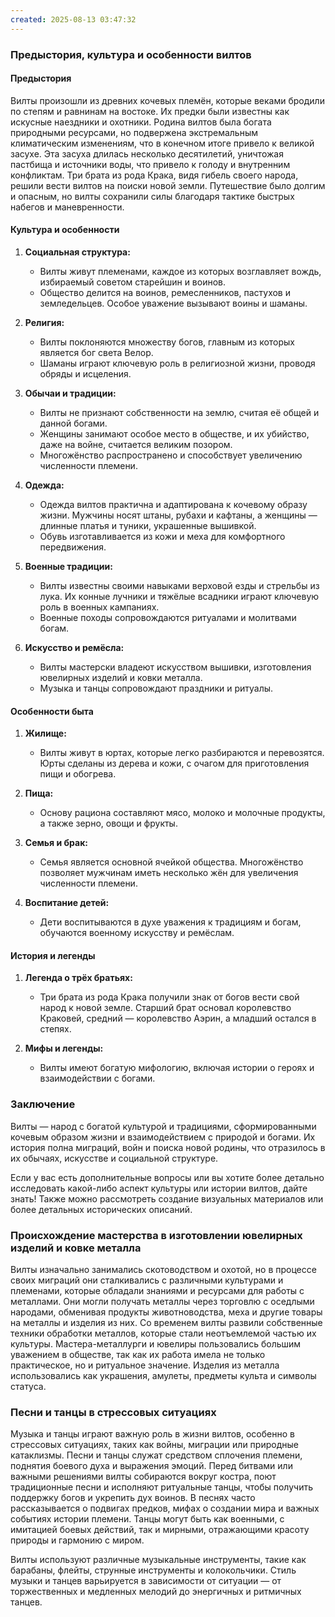 ```yaml
---
created: 2025-08-13 03:47:32
---
```


### Предыстория, культура и особенности вилтов

#### Предыстория

Вилты произошли из древних кочевых племён, которые веками бродили по степям и равнинам на востоке. Их предки были известны как искусные наездники и охотники. Родина вилтов была богата природными ресурсами, но подвержена экстремальным климатическим изменениям, что в конечном итоге привело к великой засухе. Эта засуха длилась несколько десятилетий, уничтожая пастбища и источники воды, что привело к голоду и внутренним конфликтам. Три брата из рода Крака, видя гибель своего народа, решили вести вилтов на поиски новой земли. Путешествие было долгим и опасным, но вилты сохранили силы благодаря тактике быстрых набегов и маневренности.

#### Культура и особенности

1. **Социальная структура:**
    
    - Вилты живут племенами, каждое из которых возглавляет вождь, избираемый советом старейшин и воинов.
    - Общество делится на воинов, ремесленников, пастухов и земледельцев. Особое уважение вызывают воины и шаманы.
2. **Религия:**
    
    - Вилты поклоняются множеству богов, главным из которых является бог света Велор.
    - Шаманы играют ключевую роль в религиозной жизни, проводя обряды и исцеления.
3. **Обычаи и традиции:**
    
    - Вилты не признают собственности на землю, считая её общей и данной богами.
    - Женщины занимают особое место в обществе, и их убийство, даже на войне, считается великим позором.
    - Многожёнство распространено и способствует увеличению численности племени.
4. **Одежда:**
    
    - Одежда вилтов практична и адаптирована к кочевому образу жизни. Мужчины носят штаны, рубахи и кафтаны, а женщины — длинные платья и туники, украшенные вышивкой.
    - Обувь изготавливается из кожи и меха для комфортного передвижения.
5. **Военные традиции:**
    
    - Вилты известны своими навыками верховой езды и стрельбы из лука. Их конные лучники и тяжёлые всадники играют ключевую роль в военных кампаниях.
    - Военные походы сопровождаются ритуалами и молитвами богам.
6. **Искусство и ремёсла:**
    
    - Вилты мастерски владеют искусством вышивки, изготовления ювелирных изделий и ковки металла.
    - Музыка и танцы сопровождают праздники и ритуалы.

#### Особенности быта

1. **Жилище:**
    
    - Вилты живут в юртах, которые легко разбираются и перевозятся. Юрты сделаны из дерева и кожи, с очагом для приготовления пищи и обогрева.
2. **Пища:**
    
    - Основу рациона составляют мясо, молоко и молочные продукты, а также зерно, овощи и фрукты.
3. **Семья и брак:**
    
    - Семья является основной ячейкой общества. Многожёнство позволяет мужчинам иметь несколько жён для увеличения численности племени.
4. **Воспитание детей:**
    
    - Дети воспитываются в духе уважения к традициям и богам, обучаются военному искусству и ремёслам.

#### История и легенды

1. **Легенда о трёх братьях:**
    
    - Три брата из рода Крака получили знак от богов вести свой народ к новой земле. Старший брат основал королевство Краковей, средний — королевство Аэрин, а младший остался в степях.
2. **Мифы и легенды:**
    
    - Вилты имеют богатую мифологию, включая истории о героях и взаимодействии с богами.

### Заключение

Вилты — народ с богатой культурой и традициями, сформированными кочевым образом жизни и взаимодействием с природой и богами. Их история полна миграций, войн и поиска новой родины, что отразилось в их обычаях, искусстве и социальной структуре.

Если у вас есть дополнительные вопросы или вы хотите более детально исследовать какой-либо аспект культуры или истории вилтов, дайте знать! Также можно рассмотреть создание визуальных материалов или более детальных исторических описаний.

### Происхождение мастерства в изготовлении ювелирных изделий и ковке металла

Вилты изначально занимались скотоводством и охотой, но в процессе своих миграций они сталкивались с различными культурами и племенами, которые обладали знаниями и ресурсами для работы с металлами. Они могли получать металлы через торговлю с оседлыми народами, обменивая продукты животноводства, меха и другие товары на металлы и изделия из них. Со временем вилты развили собственные техники обработки металлов, которые стали неотъемлемой частью их культуры. Мастера-металлурги и ювелиры пользовались большим уважением в обществе, так как их работа имела не только практическое, но и ритуальное значение. Изделия из металла использовались как украшения, амулеты, предметы культа и символы статуса.

### Песни и танцы в стрессовых ситуациях

Музыка и танцы играют важную роль в жизни вилтов, особенно в стрессовых ситуациях, таких как войны, миграции или природные катаклизмы. Песни и танцы служат средством сплочения племени, поднятия боевого духа и выражения эмоций. Перед битвами или важными решениями вилты собираются вокруг костра, поют традиционные песни и исполняют ритуальные танцы, чтобы получить поддержку богов и укрепить дух воинов. В песнях часто рассказывается о подвигах предков, мифах о создании мира и важных событиях истории племени. Танцы могут быть как военными, с имитацией боевых действий, так и мирными, отражающими красоту природы и гармонию с миром.

Вилты используют различные музыкальные инструменты, такие как барабаны, флейты, струнные инструменты и колокольчики. Стиль музыки и танцев варьируется в зависимости от ситуации — от торжественных и медленных мелодий до энергичных и ритмичных танцев.